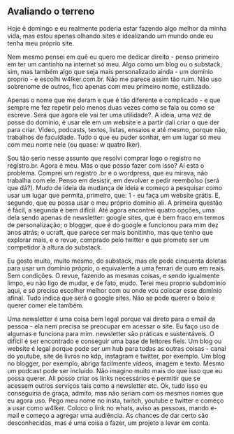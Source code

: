 ## Avaliando o terreno
Hoje é domingo e eu realmente poderia estar fazendo algo melhor da minha vida, mas estou apenas olhando sites e idealizando um mundo onde eu tenha meu próprio site.

Nem mesmo pensei em quê eu quero me dedicar direito - penso primeiro em ter um cantinho na internet só meu. Algo como um blog ou o substack, sim, mas também algo que seja mais personalizado ainda - um domínio proprio - e escolhi w4lker.com.br. Não me parece assim tão ruim. Não uso sobrenome de outros, fico apenas com meu primeiro nome, estilizado.

Apenas o nome que me deram e que é tão diferente e complicado - e que sempre me fez repetir pelo menos duas vezes como se fala ou como se escreve. Será que agora ele vai ter uma utilidade?.
A ideia, uma vez de posse do domínio, é usar ele em um website e a partir dali criar o que der para criar. Vídeo, podcasts, textos, listas, ensaios e até mesmo, porque não, trabalhos de faculdade. Tudo o que eu puder sonhar, em um lugar só meu com meu nome nele (ou quase: w quatro lker).

Sou tão serio nesse assunto que resolvi comprar logo o registro no registro.br. Agora é meu. Mas o que posso fazer com isso? Aí esta o problema. Comprei um registro .br e o wordpress, que eu mirava, não trabalha com ele. Penso em desistir, em devolver e pedir reembolso (será que dá?). Mudo de ideia da mudança de ideia e começo a pesquisar como usar um lugar que permita, primeiro, que: 1 - eu faça um website grátis. E, segundo, que eu possa usar o meu próprio domínio ali. A primeira questão é fácil, a segunda é bem difícil. Até agora encontrei quatro opções, uma dela sendo apenas de newsletter: google sites, que é bem fraco em termos de personalização; o blogger, que é do google e funcionou para mim dez anos atrás; o ucraft, que parece ser mais bonitinho, mas que tenho que explorar mais, e o revue, comprado pelo twitter e que promete ser um competidor à altura do substack.

Eu gosto muito, muito mesmo, do substack, mas ele pede cinquenta doletas para usar um domínio próprio, o equivalente a uma ferrari de ouro em reais. Sem condições. O revue, fazendo as mesmas coisas, e sendo igualmente limpo, eu não ligo de mudar, e de fato, mudo. Terei meu proprio subdominio aqui, e só preciso escolher melhor com ou onde vou colocar esse domínio afinal. Tudo indica que será o google sites. Não se pode querer o bolo e querer comer ele também.

Uma newsletter é uma coisa bem legal porque vai direto para o email da pessoa - ela nem precisa se preocupar em acessar o site. Eu faço uso de algumas e funciona para mim. newsletter são práticas e sustentáveis. O difícil é ser encontrado e conseguir uma base de leitores fieis. Um blog ou website é legal porque pode ser um hub para todas as outras coisas - canal do youtube, site de livros no kdp, instagram e twitter, por exemplo. Um blog no blogger, por exemplo, abriga facilmente vídeos, imagem e texto. Mesmo um podcast pode ser incluído. Não imagino muito mais do que isso que eu possa querer. Ali posso criar os links necessários e permitir que se acessem outros serviços tais como a newsletter etc.
Ok, tudo isso eu conseguiria de graça, admito, mas não seriam com os mesmos nomes que eu agora uso. Pego meu nome no insta, twitch, youtube e twitter e começo a usar como w4lker. Coloco o link no whats, aviso as pessoas, mando e-mail e começo a agregar uma audiência. As chances de dar certo são desconhecidas, mas é uma coisa a fazer, um projeto a levar em conta.    
